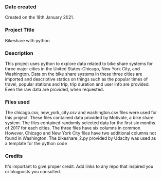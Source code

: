 ### Date created
Created on the 18th January 2021.

### Project Title
Bikeshare with python

### Description
This project uses python to explore data related to bike share systems for three major cities in the
United States-Chicago, New York City, and Washington. Data on the bike share systems in these three
cities are imported and descriptive statics on things such as the popular times of travel, popular stations and 
trip, trip duration and user info are provided. Even the raw data are provided, when requested. 


### Files used
The chicago.csv, new_york_city.csv and washington.csv files were used for this project. These files contained data
provided by Motivate, a bike share system. The files contained randomly selected data for the first six months of
2017 for each cities. The three files have six columns in common. However, Chicago and New York City files have 
two additional columns not found in Washington. The bikeshare_2.py provided by Udacity was used as a template for the 
python code

### Credits
It's important to give proper credit. Add links to any repo that inspired you or blogposts you consulted.

